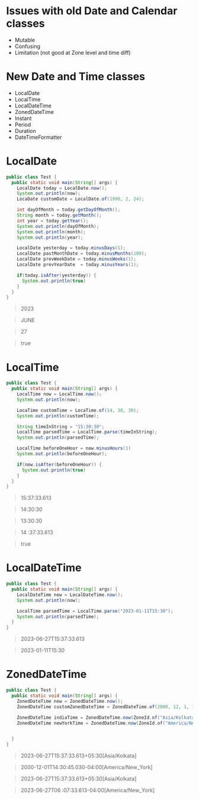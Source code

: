 # Issues with old Date and Calendar classes

- Mutable
- Confusing
- Limitation (not good at Zone level and time diff)

# New Date and Time classes

- LocalDate
- LocalTime
- LocalDateTime
- ZonedDateTime
- Instant
- Period
- Duration
- DateTimeFormatter

# LocalDate

```java
public class Test {
  public static void main(String[] args) {
    LocalDate today = LocalDate.now();
    System.out.println(now);
    LocaDate customDate = LocalDate.of(1990, 2, 24);

    int dayOfMonth = today.getDayOfMonth();
    String month = today.getMonth();
    int year = today.getYear();
    System.out.println(dayOfMonth);
    System.out.println(month);
    System.out.println(year);

    LocalDate yesterday = today.minusDays(1);
    LocalDate pastMonthDate = today.minusMonths(100);
    LocalDate prevWeekDate = today.minusWeeks(1);
    LocalDate prevYearDate  = today.minusYears(1);

    if(today.isAfter(yesterday)) {
      System.out.println(true)
    }
  }
}
```

> 2023

> JUNE

> 27

> true

# LocalTime

```java
public class Test {
  public static void main(String[] args) {
    LocalTime now = LocalTime.now();
    System.out.println(now);

    LocaTime customTime = LocaTime.of(14, 30, 30);
    System.out.println(customTime);

    String timeInString = "15:30:30";
    LocalTime parsedTime = LocalTime.parse(timeInString);
    System.out.println(parsedTime);

    LocalTime beforeOneHour = now.minusHours(1)
    System.out.println(beforeOneHour);

    if(now.isAfter(beforeOneHour)) {
      System.out.println(true)
    }
  }
}
```

> 15:37:33.613

> 14:30:30

> 13:30:30

> 14 :37:33.613

> true

# LocalDateTime

```java
public class Test {
  public static void main(String[] args) {
    LocalDateTime now = LocalDateTime.now();
    System.out.println(now);

    LocalTime parsedTime = LocalTime.parse("2023-01-11T15:30");
    System.out.println(parsedTime);
  }
}
```

> 2023-06-27T15:37:33.613

> 2023-01-11T15:30

# ZonedDateTime

```java
public class Test {
  public static void main(String[] args) {
    ZonedDateTime now = ZonedDateTime.now();
    ZonedDateTime customZonedDateTime = ZonedDateTime.of(2000, 12, 1, 14, 30, 45, 30, ZoneId.of("America/New_York"));

    ZonedDateTime indiaTime = ZonedDateTime.now(ZoneId.of("Asia/Kolkata"));
    ZonedDateTime newYorkTime = ZonedDateTime.now(ZoneId.of("America/New_York"));


  }
}
```

> 2023-06-27T15:37:33.613+05:30[Asia/Kolkata]

> 2000-12-01T14:30:45.030-04:00[America/New_York]

> 2023-06-27T15:37:33.613+05:30[Asia/Kolkata]

> 2023-06-27T06 :07:33.613-04:00[America/New_York]
